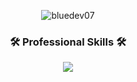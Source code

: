 <p align="center"> 
 <img src="https://komarev.com/ghpvc/?username=bluedev07&label=Profile%20views&color=0e75b6&style=flat" alt="bluedev07" /> 
</p>

<h3 align="center">🛠️ Professional Skills 🛠️</h3>

<p align="center">
  <a href="https://skillicons.dev">
    <img src="https://skillicons.dev/icons?i=,,,php,laravel,java,spring,cs,dotnet,py,,,,,,django,flask,ruby,rails,nodejs,mongodb,mysql,postgresql,ts,,,,js,react,nextjs,vue,vite,vuetify,nuxtjs,angular,redux,graphql,pinia,,bootstrap,tailwind,materialui,azure,aws,gcp,firebase,git,docker,figma,xd,postman,heroku&perline=13" />
  </a>
</p>

